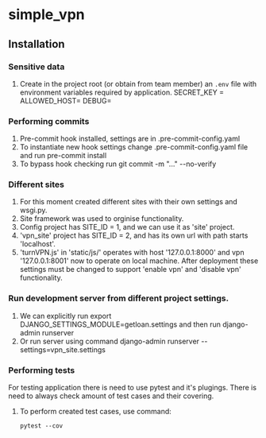 # simple_vpn

## Installation

### Sensitive data

1. Create in the project root (or obtain from team member) an `.env` file with 
environment variables required by application.
    SECRET_KEY =
    ALLOWED_HOST=
    DEBUG=

### Performing commits

1. Pre-commit hook installed, settings are in .pre-commit-config.yaml
2. To instantiate new hook settings change .pre-commit-config.yaml file
     and run     pre-commit install
3. To bypass hook checking run      git commit -m "..." --no-verify


### Different sites

1. For this moment created different sites with their own settings and wsgi.py.
2. Site framework was used to orginise functionality.
3. Config project has SITE_ID = 1, and we can use it as 'site' project.
4. 'vpn_site' project has SITE_ID = 2, and has its own url with path starts 'localhost'.
5. 'turnVPN.js' in 'static/js/' operates with host '127.0.0.1:8000' and vpn '127.0.0.1:8001' now to
    operate on local machine. After deployment these settings must be changed to
    support 'enable vpn' and 'disable vpn' functionality.


### Run development server from different project settings.

1. We can explicitly run
    export DJANGO_SETTINGS_MODULE=getloan.settings
    and then run django-admin runserver
2. Or run server using command
    django-admin runserver --settings=vpn_site.settings

### Performing tests

For testing application there is need to use pytest and it's plugings.
There is need to always check amount of test cases and their covering.

1. To perform created test cases, use command:

       pytest --cov